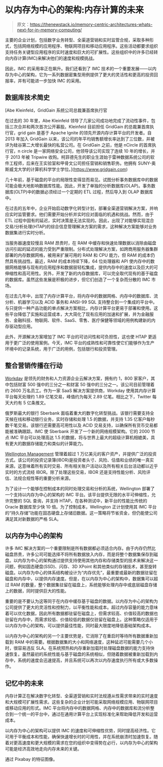 # 以内存为中心的架构:内存计算的未来

> 原文：<https://thenewstack.io/memory-centric-architectures-whats-next-for-in-memory-computing/>

主要的企业计划，包括数字业务转型、全渠道营销和实时监管合规，采取多种形式，包括网络规模的应用程序、物联网项目和移动应用程序。这些活动都要求组织支持任务关键型应用程序的实时速度和巨大的可扩展性。这些组织中的许多已经转向内存计算(IMC)来解决他们的速度和规模挑战。

因此，IMC 的采用率正在飙升。我们还看到了 IMC 技术的一个重要发展——以内存为中心的架构，它为一系列数据密集型用例提供了更大的灵活性和更高的投资回报率，并有可能进一步加快 IMC 的采用。

## 数据库技术简史

 [Abe Kleinfeld，GridGain 系统公司总裁兼首席执行官

在过去的 30 年里，Abe Kleinfeld 领导了几家公司成功地完成了流动性事件，包括三次合并和两次首次公开募股。Kleinfeld 目前担任 GridGain 的总裁兼首席执行官，grid gain 是基于 Apache Ignite 的领先开源内存计算平台的开发者。自 2013 年加入 GridGain 以来，该公司的年平均销售额增长率达到了三位数，并被评为硅谷第二大增长最快的私营公司。在 GridGain 之前，他是 nCircle 的首席执行官，n circle 是一家网络安全公司，他领导该公司实现了连续 10 年的增长，并于 2013 年被 Tripwire 收购。柯菲德先生的职业生涯始于雷神数据系统公司的软件工程师，后来在王实验室和甲骨文公司担任营销和销售职务。他拥有 SUNY-奥斯威戈大学的计算机科学学士学位。](https://www.gridgain.com) 

几十年前，基于磁盘的平台的局限性变得显而易见。试图分析事务数据库中的数据可能会极大地影响数据库性能。因此，开发了单独的分析数据库(OLAP)。事务数据库(OLTP)中的数据必须经过一个定期的 ETL 过程，然后导入到 OLAP 数据库中。

在过去的五年中，企业开始启动数字化转型计划，部署全渠道营销解决方案，并响应实时监管要求。他们需要开始分析并实时应对面临的机遇和挑战。然而，由于 ETL 过程中固有的延迟，实时决策是无法实现的。因此，出现了对能够实现混合交易/分析处理(HTAP)的综合信息管理解决方案的需求，这种解决方案能够对业务数据集进行实时分析。

当服务器速度较慢且 RAM 昂贵时，在 RAM 中缓存和快速处理数据以消除由磁盘访问引起的延迟的能力受到严重限制。分布式处理解决方案，如跨商用服务器集群部署的内存数据网格，被用来扩展可用的 RAM 和 CPU 能力，但 RAM 的成本仍然具有挑战性。最近，RAM 的成本持续下降，64 位处理器和 API 使内存中的数据网格能够与现有的应用程序和数据层轻松集成，提供内存中的速度以及巨大的可伸缩性和高可用性。另外，开发了新的内存数据库，可以完全取代现有的基于磁盘的数据库。虽然这些发展是积极的进步，但它们创造了一个复杂而分散的 IMC 市场。

在过去几年中，出现了内存计算平台，将内存中的数据网格、内存中的数据库、流分析、机器学习以及 ACID 事务和 ANSI-99 SQL 支持整合到一个集成的平台中。与只提供一种产品功能的单点解决方案相比，内存计算平台更易于部署和使用。这些平台降低了实施和运营成本，大大简化了现有应用的加速和扩展，并为金融服务、金融科技、物联网、软件、SaaS、零售、医疗保健等领域的用例构建新的内存驱动型应用。

此外，开源解决方案增加了 IMC 平台的可访问性和可负担性，这也使 HTAP 更适用于更广泛的使用案例。今天，IMC 平台的成熟性和可靠性使它们能够作为生产环境中的记录系统，用于广泛的用例，包括银行和投资管理。

## 整合营销传播在行动

[Workday](https://www.workday.com/en-us/homepage.html) 是领先的财务和人力资源企业云解决方案，拥有约 1，800 家客户，其中包括财富 500 强中的三分之一和财富 50 强中的三分之一。该公司目前管理着约 2600 万名员工。作为一家 SaaS 解决方案提供商，Workday 使用其内存计算平台每天处理约 1.89 亿笔交易，峰值约为每天 2.89 亿笔。相比之下，Twitter 每天大约有 5 亿条推文。

俄罗斯最大的银行 Sberbank 面临着重大的数字化转型挑战。该银行需要支持全天候在线和移动银行业务，实时存储和处理 1.5 的数据，并支持 1.35 亿客户每秒数千笔交易。该银行还需要高可用性以及 ACID 交易支持，以确保所有货币交易都能被准确跟踪。IMC 使 Sberbank 开发了一个新的网络规模架构。它的 2000 节点 IMC 平台可以处理高达 1.5 的数据，将与世界上最大的超级计算机相媲美，具有更大的数据存储能力和类似的计算能力。

[Wellington Management](https://www.wellington.com/en/) 管理着超过 1 万亿美元的客户资产，并提供广泛的投资方式。该公司的投资记录簿(IBOR)是投资者头寸、风险、估值和业绩的唯一真实来源。这意味着所有实时交易、所有相关账户活动以及所有相关后台活动都以近乎实时的方式流经 IBOR。除了处理这些交易，IBOR 还是支持性能分析、风险评估、法规合规性等的重要分析来源。

为了设计一个能够在控制成本的同时处理交易和分析的系统，Wellington 部署了一个支持以内存为中心的架构的 IMC 平台。该平台提供无限的水平可伸缩性，允许完整的 SQL 查询，并支持 HTAP。在各种测试中，新平台的性能比传统的 Oracle 数据库至少快 10 倍。为了控制成本，Wellington 正计划使用其 IMC 平台的“持久存储”功能在固态硬盘上存储旧数据。这一策略将节省资金，但仍能使公司满足其对新数据的严格 SLA。

## 以内存为中心的架构

许多 IMC 解决方案的一个重要限制是所有数据都必须适合内存。由于内存仍然比磁盘昂贵，许多公司可能选择不将所有数据放入内存，而是将整个数据集保存到磁盘。以内存为中心的架构通过提供支持使用其他内存和存储类型的技术来解决这一问题，例如固态硬盘(SSD)、闪存、3D XPoint 和其他类似的存储技术，甚至旋转磁盘。以内存为中心的体系结构被设计为“内存优先”，最重要或最新的数据驻留在磁盘和内存中，以提供内存速度。但是，在以内存为中心的架构中，数据集可以超过 RAM 的数量，整个数据集驻留在磁盘上，系统能够处理内存中或底层磁盘存储上的数据，同时提供巨大的性能。

重要的是不要认为这等同于在内存中缓存基于磁盘的数据。以内存为中心的架构为公司提供了更大的灵活性和控制力，以平衡性能和成本。超过内存容量的能力意味着可以优化数据，因此所有数据都驻留在磁盘上，但需求较高、价值较高的数据也驻留在内存中，而需求较低、价值较低的数据仅驻留在磁盘上。这种策略仅适用于以内存为中心的架构，可以提供最佳性能，同时最大限度地降低基础架构成本。

以内存为中心的架构的另一个主要优势是，它消除了在重启时等待所有数据重新加载到 RAM 中的需要。根据数据集的大小和网络速度，这种延迟可能需要几个小时，很容易违反 SLA。在系统预热和内存重新加载时处理磁盘数据的能力支持快速恢复。虽然最初的系统性能与基于磁盘的系统相似，但随着数据被重新加载到内存中，系统的速度会迅速提高，并且系统可以再次以内存速度执行所有或大多数操作。

## 记忆中的未来

内存计算正在解决数字化转型、全渠道营销和实时法规遵从性需求带来的实时速度和大规模可扩展性需求。这些复杂的企业计划可能采取网络规模应用、物联网项目或移动应用的形式。IMC 平台将内存中的数据网格、内存中的数据库和流分析整合到一个统一的平台中，通过在通用计算平台上实现标准化来帮助降低开发和运营成本。

以内存为中心的架构可以提供 IMC 的速度和可伸缩性优势，同时提高经济性。它可用于平衡成本和性能，确保快速增长时的可用性，并在系统崩溃时加速恢复。随着对更高速度和更大规模的需求在您的组织中变得势在必行，以内存为中心的架构可能是经济高效地走向内存未来的关键。

通过 Pixabay 的特征图像。

<svg xmlns:xlink="http://www.w3.org/1999/xlink" viewBox="0 0 68 31" version="1.1"><title>Group</title> <desc>Created with Sketch.</desc></svg>